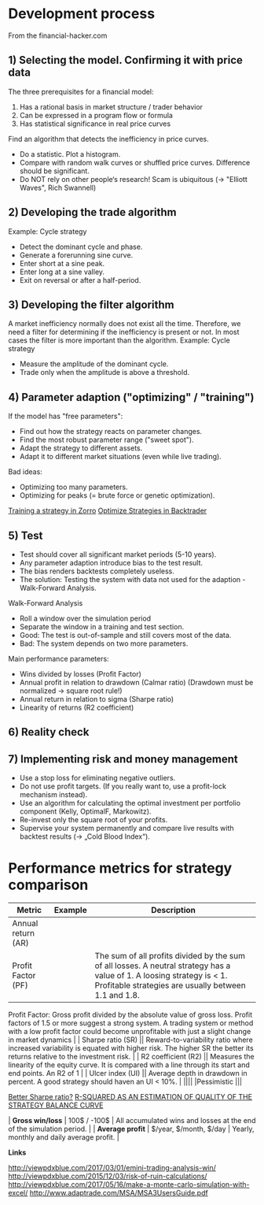 # Development process
From the financial-hacker.com
## 1) Selecting the model. Confirming it with price data 
The three prerequisites for a financial model:
1) Has a rational basis in market structure / trader behavior
2) Can be expressed in a program flow or formula
3) Has statistical significance in real price curves

Find an algorithm that detects the inefficiency in price curves.
* Do a statistic. Plot a histogram.
* Compare with random walk curves or shuffled price curves. Difference should be significant.
* Do NOT rely on other people‘s research! Scam is ubiquitous (-> "Elliott Waves", Rich Swannell)

## 2) Developing the trade algorithm
Example: Cycle strategy
* Detect the dominant cycle and phase.
* Generate a forerunning sine curve.
* Enter short at a sine peak.
* Enter long at a sine valley.
* Exit on reversal or after a half-period.

## 3) Developing the filter algorithm
A market inefficiency normally does not exist all the time.
Therefore, we need a filter for determining if the inefficiency is
present or not. In most cases the filter is more important than the
algorithm.
Example: Cycle strategy
* Measure the amplitude of the dominant cycle.
* Trade only when the amplitude is above a threshold.

## 4) Parameter adaption ("optimizing" / "training")
If the model has "free parameters":
* Find out how the strategy reacts on parameter changes.
* Find the most robust parameter range ("sweet spot").
* Adapt the strategy to different assets.
* Adapt it to different market situations (even while live trading).

Bad ideas:
* Optimizing too many parameters.
* Optimizing for peaks (= brute force or genetic optimization).

[Training a strategy in Zorro](http://zorro-project.com/manual/en/training.htm)
[Optimize Strategies in Backtrader](https://backtest-rookies.com/2017/06/26/optimize-strategies-backtrader/)

## 5) Test
* Test should cover all significant market periods (5-10 years).
* Any parameter adaption introduce bias to the test result.
* The bias renders backtests completely useless.
* The solution: Testing the system with data not used for the adaption - Walk-Forward Analysis.

Walk-Forward Analysis
* Roll a window over the simulation period
* Separate the window in a training and test section.
* Good: The test is out-of-sample and still covers most of the data.
* Bad: The system depends on two more parameters.

Main performance parameters:
* Wins divided by losses (Profit Factor)
* Annual profit in relation to drawdown (Calmar ratio)
(Drawdown must be normalized -> square root rule!)
* Annual return in relation to sigma (Sharpe ratio)
* Linearity of returns (R2 coefficient)

## 6) Reality check

## 7) Implementing risk and money management
* Use a stop loss for eliminating negative outliers.
* Do not use profit targets. (If you really want to, use a profit-lock mechanism instead).
* Use an algorithm for calculating the optimal investment per portfolio component (Kelly, OptimalF, Markowitz).
* Re-invest only the square root of your profits.
* Supervise your system permanently and compare live results with backtest results (-> „Cold Blood Index“).


# Performance metrics for strategy comparison



| __Metric__ | __Example__| __Description__ |
|--------------------|---------------|------------------------|
| Annual return (AR) |||
| Profit Factor (PF) | | The sum of all profits divided by the sum of all losses. A neutral strategy has a value of 1. A loosing strategy is < 1. Profitable strategies are usually between 1.1 and 1.8. 

Profit Factor: Gross profit divided by the absolute value of gross loss. Profit factors of 1.5 or
more suggest a strong system. A trading system or method with a low profit factor could
become unprofitable with just a slight change in market dynamics
|
| Sharpe ratio (SR) || Reward-to-variability ratio where increased variability is equated with higher risk. The higher SR the better its returns relative to the investment risk.   |
| R2 coefficient (R2) || Measures the linearity of the equity curve. It is compared with a line through its start and end points. An R2 of 1   |
| Ulcer index (UI) || Average depth in drawdown in percent. A good strategy should haven an UI < 10%. |
||||
|Pessimistic |||

[Better Sharpe ratio?](https://www.crystalbull.com/sharpe-ratio-better-with-log-returns/)
[R-SQUARED AS AN ESTIMATION OF QUALITY OF THE STRATEGY BALANCE CURVE](https://www.mql5.com/en/articles/2358)


| __Gross win/loss__ | 100$ / -100$ | All accumulated wins and losses at the end of the simulation period. |
| __Average profit__ | $/year, $/month, $/day  | Yearly, monthly and daily average profit. |

__Links__

http://viewpdxblue.com/2017/03/01/emini-trading-analysis-win/
http://viewpdxblue.com/2015/12/03/risk-of-ruin-calculations/
http://viewpdxblue.com/2017/05/16/make-a-monte-carlo-simulation-with-excel/
http://www.adaptrade.com/MSA/MSA3UsersGuide.pdf

